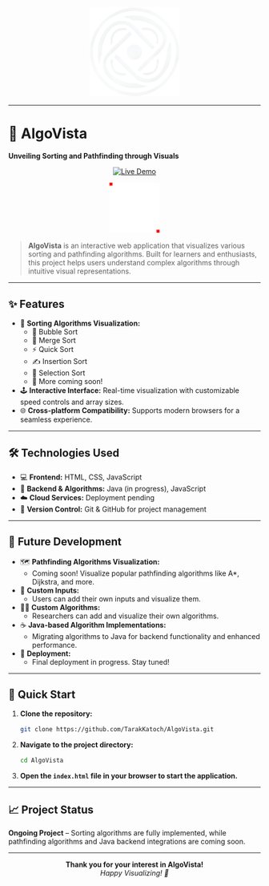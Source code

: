 <!-- Banner / Logo -->
<p align="center">
  <img src="logo.png" alt="AlgoVista Logo" width="180"/>
</p>

---

# 🚀 AlgoVista

**Unveiling Sorting and Pathfinding through Visuals**

<p align="center">
  <a href="https://tarakkatoch.github.io/AlgoVista/"><img src="https://img.shields.io/badge/TRY%20IT%20NOW-Live%20Demo-orange?style=for-the-badge" alt="Live Demo"></a>
</p>

<p align="center">
  <img src="path-2.gif" alt="AlgoVista Demo" width="100"/>
</p>

> **AlgoVista** is an interactive web application that visualizes various sorting and pathfinding algorithms. Built for learners and enthusiasts, this project helps users understand complex algorithms through intuitive visual representations.

---

## ✨ Features

-   🔢 **Sorting Algorithms Visualization:**
    -   🫧 Bubble Sort
    -   🧩 Merge Sort
    -   ⚡ Quick Sort
    -   ✍️ Insertion Sort
    -   🎯 Selection Sort
    -   🚀 More coming soon!
-   🕹️ **Interactive Interface:** Real-time visualization with customizable speed controls and array sizes.
-   🌐 **Cross-platform Compatibility:** Supports modern browsers for a seamless experience.

---

## 🛠️ Technologies Used

-   💻 **Frontend:** HTML, CSS, JavaScript
-   🧠 **Backend & Algorithms:** Java (in progress), JavaScript
-   ☁️ **Cloud Services:** Deployment pending
-   🔗 **Version Control:** Git & GitHub for project management

---

## 🌱 Future Development

-   🗺️ **Pathfinding Algorithms Visualization:**
    -   Coming soon! Visualize popular pathfinding algorithms like A\*, Dijkstra, and more.
-   📝 **Custom Inputs:**
    -   Users can add their own inputs and visualize them.
-   🧑‍💻 **Custom Algorithms:**
    -   Researchers can add and visualize their own algorithms.
-   ☕ **Java-based Algorithm Implementations:**
    -   Migrating algorithms to Java for backend functionality and enhanced performance.
-   🚀 **Deployment:**
    -   Final deployment in progress. Stay tuned!

---

## 🏁 Quick Start

1. **Clone the repository:**
    ```bash
    git clone https://github.com/TarakKatoch/AlgoVista.git
    ```
2. **Navigate to the project directory:**
    ```bash
    cd AlgoVista
    ```
3. **Open the `index.html` file in your browser to start the application.**

---

## 📈 Project Status

**Ongoing Project** – Sorting algorithms are fully implemented, while pathfinding algorithms and Java backend integrations are coming soon.

---

<p align="center">
  <b>Thank you for your interest in AlgoVista!</b><br/>
  <em>Happy Visualizing! 🚀</em>
</p>
